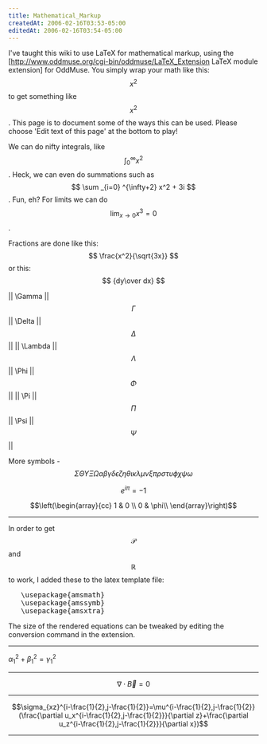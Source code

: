 ```yaml
---
title: Mathematical_Markup
createdAt: 2006-02-16T03:53-05:00
editedAt: 2006-02-16T03:54-05:00
---
```


I've taught this wiki to use LaTeX for mathematical markup, using the [http://www.oddmuse.org/cgi-bin/oddmuse/LaTeX_Extension LaTeX module extension] for OddMuse. You simply wrap your math like this: <nowiki>$$ x^2 $$</nowiki> to get something like $$x^2$$. This page is to document some of the ways this can be used. Please choose 'Edit text of this page' at the bottom to play!

We can do nifty integrals, like $$ \int^{\infty}_{0}{x^2} $$. Heck, we can even do summations such as $$ \sum _{i=0} ^{\infty+2} x^2 + 3i $$. Fun, eh?  For limits we can do $$ \lim_{x \rightarrow 0} x^3=0 $$.

Fractions are done like this: $$ \frac{x^2}{\sqrt{3x}} $$ or this: $$ {dy\over dx} $$

|| \Gamma  || $$\Gamma$$  || \Delta  || $$\Delta$$  ||
|| \Lambda || $$\Lambda$$ || \Phi    || $$\Phi$$    ||
|| \Pi     || $$\Pi$$     || \Psi    || $$\Psi$$    ||

More symbols - $$ \Sigma \Theta \Upsilon \Xi \Omega \alpha \beta \gamma \delta \epsilon \zeta \eta \theta \iota \kappa \lambda \mu \nu \xi \pi \rho \sigma \tau \upsilon \phi \chi \psi \omega $$

$$e^{i\pi}=-1$$

$$\left(\begin{array}{cc} 1 & 0 \\ 0 & \phi\\ \end{array}\right)$$

----

In order to get $$ \mathcal{P} $$ and $$\mathbb{R} $$ to work, I added these to the latex template file:
<pre>
   \usepackage{amsmath}
   \usepackage{amssymb}
   \usepackage{amsxtra}
</pre>

The size of the rendered equations can be tweaked by editing the conversion command in the extension.

----
$\alpha_{1}^2 + \beta_{1}^2 = \gamma_{1}^2$

----

$$\nabla\cdot\vec{B}=0$$


----

$$\sigma_{xz}^{i-\frac{1}{2},j-\frac{1}{2}}=\mu^{i-\frac{1}{2},j-\frac{1}{2}}(\frac{\partial u_x^{i-\frac{1}{2},j-\frac{1}{2}}}{\partial z}+\frac{\partial u_z^{i-\frac{1}{2},j-\frac{1}{2}}}{\partial x})$$

----

